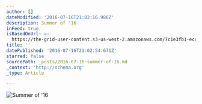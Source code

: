 ```yaml
---
author: []
dateModified: '2016-07-16T21:02:16.986Z'
description: Summer of '16
inFeed: true
isBasedOnUrl: >-
  https://the-grid-user-content.s3-us-west-2.amazonaws.com/7c1e3fb1-ecc4-481b-bd42-01fd498d097a.jpg
title: ''
datePublished: '2016-07-16T21:02:54.671Z'
starred: false
sourcePath: _posts/2016-07-16-summer-of-16.md
_context: 'http://schema.org'
_type: Article

---
```

![Summer of '16](https://the-grid-user-content.s3-us-west-2.amazonaws.com/7c1e3fb1-ecc4-481b-bd42-01fd498d097a.jpg)